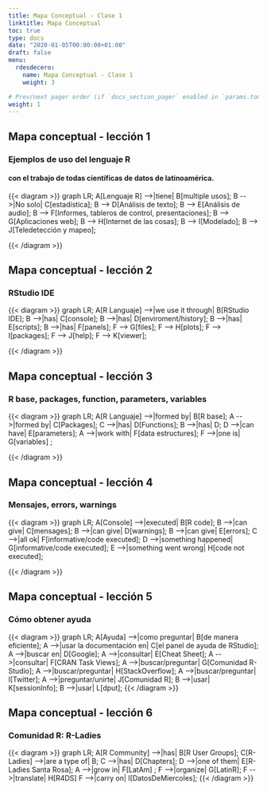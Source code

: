 ```yaml
---
title: Mapa Conceptual - Clase 1
linktitle: Mapa Conceptual
toc: true
type: docs
date: "2020-01-05T00:00:00+01:00"
draft: false
menu:
  rdesdecero:
    name: Mapa Conceptual - Clase 1
    weight: 3

# Prev/next pager order (if `docs_section_pager` enabled in `params.toml`)
weight: 1
---
```



## Mapa conceptual - lección 1
### Ejemplos de uso del lenguaje R 
#### con el trabajo de todas científicas de datos de latinoamérica. 

{{< diagram >}}
graph LR;
A[Lenguaje R] -->|tiene| B[multiple usos];
B -->|No solo| C[estadística];
B --> D[Análisis de texto];
B --> E[Análisis de audio];
B --> F[Informes, tableros de control, presentaciones];
B --> G[Aplicaciones web];
B --> H[Internet de las cosas];
B --> I[Modelado];
B --> J[Teledetección y mapeo];

{{< /diagram >}}

## Mapa conceptual - lección 2
### RStudio IDE

{{< diagram >}}
graph LR;
A[R Languaje] -->|we use it through| B[RStudio IDE];
B -->|has| C[console];
B -->|has| D[enviroment/history];
B -->|has| E[scripts];
B -->|has| F[panels];
F --> G[files];
F --> H[plots];
F --> I[packages];
F --> J[help];
F --> K[viewer];

{{< /diagram >}}

## Mapa conceptual - lección 3
### R base, packages, function, parameters, variables

{{< diagram >}}
graph LR;
A[R Languaje] -->|formed by| B[R base];
A -->|formed by| C[Packages];
C -->|has| D[Functions];
B -->|has| D;
D -->|can have| E[parameters];
A -->|work with| F[data estructures];
F -->|one is| G[variables] ;

{{< /diagram >}}


## Mapa conceptual - lección 4
### Mensajes, errors, warnings

{{< diagram >}}
graph LR;
A[Console] -->|executed| B[R code];
B -->|can give| C[mensages];
B -->|can give| D[warnings];
B -->|can give| E[errors];
C -->|all ok| F[informative/code executed];
D -->|something happened| G[informative/code executed];
E -->|something went wrong| H[code not executed];

{{< /diagram >}}


## Mapa conceptual - lección 5
### Cómo obtener ayuda

{{< diagram >}}
graph LR;
A[Ayuda] -->|como preguntar| B[de manera eficiente];
A -->|usar la documentación en| C[el panel de ayuda de RStudio];
A -->|buscar en| D[Google];
A -->|consultar| E[Cheat Sheet];
A -->|consultar| F[CRAN Task Views];
A -->|buscar/preguntar| G[Comunidad R-Studio];
A -->|buscar/preguntar| H[StackOverflow];
A -->|buscar/preguntar| I[Twitter];
A -->|preguntar/unirte| J[Comunidad R];
B -->|usar| K[sessionInfo];
B -->|usar| L[dput];
{{< /diagram >}}

## Mapa conceptual - lección 6
### Comunidad R: R-Ladies

{{< diagram >}}
graph LR;
A[R Community] -->|has| B[R User Groups];
C[R-Ladies] -->|are a type of| B;
C -->|has| D[Chapters];
D -->|one of them| E[R-Ladies Santa Rosa];
A -->|grow in| F[LatAm] ;
F -->|organize| G[LatinR];
F -->|translate| H[R4DS]
F -->|carry on| I[DatosDeMiercoles];
{{< /diagram >}}